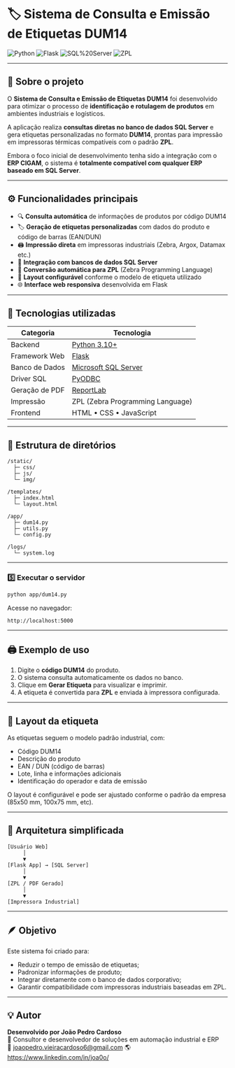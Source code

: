 # 🏷️ Sistema de Consulta e Emissão de Etiquetas DUM14

![Python](https://img.shields.io/badge/Python-3.10%2B-blue)
![Flask](https://img.shields.io/badge/Flask-Web%20Framework-lightgrey)
![SQL%20Server](https://img.shields.io/badge/Database-SQL%20Server-red)
![ZPL](https://img.shields.io/badge/Printer-ZPL%20Compatible-green)

---

## 🧩 Sobre o projeto

O **Sistema de Consulta e Emissão de Etiquetas DUM14** foi desenvolvido para otimizar o processo de **identificação e rotulagem de produtos** em ambientes industriais e logísticos.

A aplicação realiza **consultas diretas no banco de dados SQL Server** e gera etiquetas personalizadas no formato **DUM14**, prontas para impressão em impressoras térmicas compatíveis com o padrão **ZPL**.

Embora o foco inicial de desenvolvimento tenha sido a integração com o **ERP CIGAM**, o sistema é **totalmente compatível com qualquer ERP baseado em SQL Server**.

---

## ⚙️ Funcionalidades principais

- 🔍 **Consulta automática** de informações de produtos por código DUM14  
- 🏷️ **Geração de etiquetas personalizadas** com dados do produto e código de barras (EAN/DUN)  
- 🖨️ **Impressão direta** em impressoras industriais (Zebra, Argox, Datamax etc.)  
- 💾 **Integração com bancos de dados SQL Server**  
- 🧠 **Conversão automática para ZPL** (Zebra Programming Language)  
- 🎨 **Layout configurável** conforme o modelo de etiqueta utilizado  
- 🌐 **Interface web responsiva** desenvolvida em Flask  

---

## 🧱 Tecnologias utilizadas

| Categoria | Tecnologia |
|------------|-------------|
| Backend | [Python 3.10+](https://www.python.org/) |
| Framework Web | [Flask](https://flask.palletsprojects.com/) |
| Banco de Dados | [Microsoft SQL Server](https://www.microsoft.com/sql-server) |
| Driver SQL | [PyODBC](https://pypi.org/project/pyodbc/) |
| Geração de PDF | [ReportLab](https://pypi.org/project/reportlab/) |
| Impressão | ZPL (Zebra Programming Language) |
| Frontend | HTML • CSS • JavaScript |

---

## 📂 Estrutura de diretórios

```
/static/
  ├─ css/
  ├─ js/
  └─ img/

/templates/
  ├─ index.html
  └─ layout.html

/app/
  ├─ dum14.py
  ├─ utils.py
  └─ config.py

/logs/
  └─ system.log
```

---

### 5️⃣ Executar o servidor
```bash
python app/dum14.py
```

Acesse no navegador:
```
http://localhost:5000
```

---

## 🖨️ Exemplo de uso

1. Digite o **código DUM14** do produto.  
2. O sistema consulta automaticamente os dados no banco.  
3. Clique em **Gerar Etiqueta** para visualizar e imprimir.  
4. A etiqueta é convertida para **ZPL** e enviada à impressora configurada.

---

## 🧾 Layout da etiqueta

As etiquetas seguem o modelo padrão industrial, com:
- Código DUM14
- Descrição do produto
- EAN / DUN (código de barras)
- Lote, linha e informações adicionais
- Identificação do operador e data de emissão  

O layout é configurável e pode ser ajustado conforme o padrão da empresa (85x50 mm, 100x75 mm, etc).

---

## 🧠 Arquitetura simplificada

```
[Usuário Web]
     │
     ▼
[Flask App] → [SQL Server]
     │
     ▼
[ZPL / PDF Gerado]
     │
     ▼
[Impressora Industrial]
```

---

## 🪶 Objetivo

Este sistema foi criado para:
- Reduzir o tempo de emissão de etiquetas;
- Padronizar informações de produto;
- Integrar diretamente com o banco de dados corporativo;
- Garantir compatibilidade com impressoras industriais baseadas em ZPL.

---

## 💡 Autor

**Desenvolvido por João Pedro Cardoso**  
💼 Consultor e desenvolvedor de soluções em automação industrial e ERP  
📧 joaopedro.vieiracardoso6@gmail.com
🌎 https://www.linkedin.com/in/joa0o/

